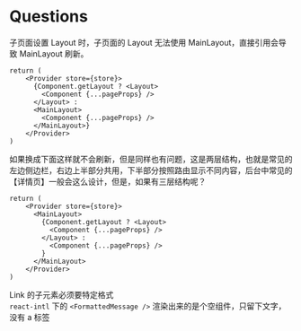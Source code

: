 # Questions 

子页面设置 Layout 时，子页面的 Layout 无法使用 MainLayout，直接引用会导致 MainLayout 刷新。
```
return (
    <Provider store={store}>
      {Component.getLayout ? <Layout>
        <Component {...pageProps} />
      </Layout> :
      <MainLayout>
        <Component {...pageProps} />
      </MainLayout>}
    </Provider>
)
```

如果换成下面这样就不会刷新，但是同样也有问题，这是两层结构，也就是常见的左边侧边栏，右边上半部分共用，下半部分按照路由显示不同内容，后台中常见的【详情页】一般会这么设计，但是，如果有三层结构呢？
```
return (
    <Provider store={store}>
      <MainLayout>
        {Component.getLayout ? <Layout>
          <Component {...pageProps} />
        </Layout> :
          <Component {...pageProps} />
        }
      </MainLayout>
    </Provider>
)
```


Link 的子元素必须要特定格式  
`react-intl` 下的 `<FormattedMessage />` 渲染出来的是个空组件，只留下文字，没有 a 标签
